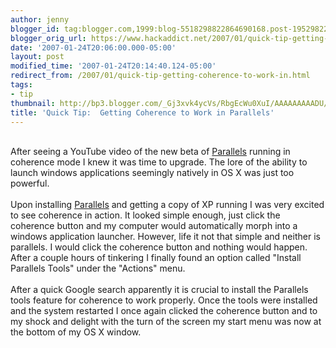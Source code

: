 ```yaml
---
author: jenny
blogger_id: tag:blogger.com,1999:blog-5518298822864690168.post-1952982201316337347
blogger_orig_url: https://www.hackaddict.net/2007/01/quick-tip-getting-coherence-to-work-in.html
date: '2007-01-24T20:06:00.000-05:00'
layout: post
modified_time: '2007-01-24T20:14:40.124-05:00'
redirect_from: /2007/01/quick-tip-getting-coherence-to-work-in.html
tags:
- tip
thumbnail: http://bp3.blogger.com/_Gj3xvk4ycVs/RbgEcWu0XuI/AAAAAAAAADU/YO1Va9Th8NE/s72-c/box_desktop.gif
title: 'Quick Tip:  Getting Coherence to Work in Parallels'
---
```


<a onblur="try {parent.deselectBloggerImageGracefully();} catch(e) {}" href="http://bp3.blogger.com/_Gj3xvk4ycVs/RbgEcWu0XuI/AAAAAAAAADU/YO1Va9Th8NE/s1600-h/box_desktop.gif"><img style="margin: 0pt 10px 10px 0pt; float: left; cursor: pointer;" src="http://bp3.blogger.com/_Gj3xvk4ycVs/RbgEcWu0XuI/AAAAAAAAADU/YO1Va9Th8NE/s200/box_desktop.gif" alt="" id="BLOGGER_PHOTO_ID_5023770269516586722" border="0" /></a><br />After seeing a YouTube video of the new beta of <a href="http://www.parallels.com/">Parallels</a> running in coherence mode I knew it was time to upgrade.  The lore of the ability to launch windows applications seemingly natively in OS X was just too powerful.<br /><br />Upon installing <a href="http://www.parallels.com/">Parallels</a> and getting a copy of XP running I was very excited to see coherence in action.  It looked simple enough, just click the coherence button and my computer would automatically morph into a windows application launcher.  However, life it not that simple and neither is parallels.   I would click the coherence button and nothing would happen.  After a couple hours of tinkering I finally found an option called "Install Parallels Tools" under the "Actions" menu.<br /><br />After a quick Google search apparently it is crucial to install the Parallels tools feature for coherence to work properly.  Once the tools were installed and the system restarted I once again clicked the coherence button and to my shock and delight with the turn of the screen my start menu was now at the bottom of my OS X window.